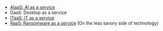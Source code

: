 -   [AIaaS: AI as a service](https://www.bmc.com/blogs/ai-as-a-service-aiaas/)
-   DaaS: Desktop as a service
-   [ITaaS: IT as a service](https://www.bmc.com/blogs/itaas-it-as-a-service/)
-   [RaaS: Ransomware as a service](https://www.bmc.com/blogs/ransomware-as-a-service/) (On the less savory side of technology)